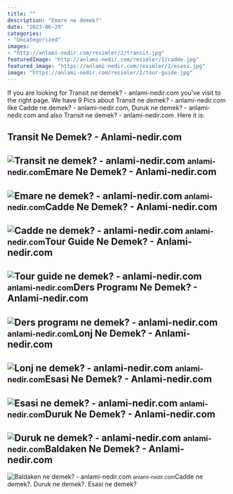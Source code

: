 ```yaml
---
title: ""
description: "Emare ne demek?"
date: "2023-06-29"
categories:
- "Uncategorized"
images:
- "http://anlami-nedir.com/resimler/2/transit.jpg"
featuredImage: "http://anlami-nedir.com/resimler/1/cadde.jpg"
featured_image: "https://anlami-nedir.com/resimler/2/esasi.jpg"
image: "https://anlami-nedir.com/resimler/2/tour-guide.jpg"
---
```


If you are looking for Transit ne demek? - anlami-nedir.com you've visit to the right page. We have 9 Pics about Transit ne demek? - anlami-nedir.com like Cadde ne demek? - anlami-nedir.com, Duruk ne demek? - anlami-nedir.com and also Transit ne demek? - anlami-nedir.com. Here it is:

Transit Ne Demek? - Anlami-nedir.com
------------------------------------

 ![Transit ne demek? - anlami-nedir.com](http://anlami-nedir.com/resimler/2/transit.jpg) <small>anlami-nedir.com</small>Emare Ne Demek? - Anlami-nedir.com
----------------------------------

 ![Emare ne demek? - anlami-nedir.com](https://anlami-nedir.com/resimler/2/emare.jpg) <small>anlami-nedir.com</small>Cadde Ne Demek? - Anlami-nedir.com
----------------------------------

 ![Cadde ne demek? - anlami-nedir.com](http://anlami-nedir.com/resimler/1/cadde.jpg) <small>anlami-nedir.com</small>Tour Guide Ne Demek? - Anlami-nedir.com
---------------------------------------

 ![Tour guide ne demek? - anlami-nedir.com](https://anlami-nedir.com/resimler/2/tour-guide.jpg) <small>anlami-nedir.com</small>Ders Programı Ne Demek? - Anlami-nedir.com
------------------------------------------

 ![Ders programı ne demek? - anlami-nedir.com](http://anlami-nedir.com/resimler/2/ders-programi.jpg) <small>anlami-nedir.com</small>Lonj Ne Demek? - Anlami-nedir.com
---------------------------------

 ![Lonj ne demek? - anlami-nedir.com](http://anlami-nedir.com/resimler/2/lonj.jpg) <small>anlami-nedir.com</small>Esasi Ne Demek? - Anlami-nedir.com
----------------------------------

 ![Esasi ne demek? - anlami-nedir.com](https://anlami-nedir.com/resimler/2/esasi.jpg) <small>anlami-nedir.com</small>Duruk Ne Demek? - Anlami-nedir.com
----------------------------------

 ![Duruk ne demek? - anlami-nedir.com](http://anlami-nedir.com/resimler/2/duruk.jpg) <small>anlami-nedir.com</small>Baldaken Ne Demek? - Anlami-nedir.com
-------------------------------------

 ![Baldaken ne demek? - anlami-nedir.com](http://anlami-nedir.com/resimler/2/baldaken.jpg) <small>anlami-nedir.com</small>Cadde ne demek?. Duruk ne demek?. Esasi ne demek?
